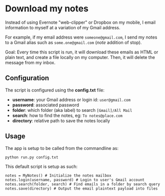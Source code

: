 # Download my notes

Instead of using Evernote "web-clipper" or Dropbox on my mobile, I email
information to myself at a variation of my Gmail address.

For example, if my email address were ```someone@gmail.com```, I send my notes
to a Gmail alias such as ```some.one@gmail.com``` (_note_ addition of stop).

Goal: Every time this script is run, it will download these emails as HTML or
plain text, and create a file locally on my computer. Then, it will delete the
message from my inbox.

## Configuration

The script is configured using the **config.txt** file:

* **username**: your Gmail address or login id: ```user@gmail.com```
* **password**: associated password
* **folder**: which folder (aka label) to search ```[Gmail]/All Mail```
* **search**: how to find the notes, eg: ```To notes@place.com```
* **directory**: relative path to save the notes locally

## Usage

The app is setup to be called from the commandline as:

    python run.py config.txt

This default script is setup as such:

    notes = MyNotes() # Initialize the notes mailbox
    notes.login(username, password) # Login to user's Gmail account
    notes.search(folder, search) # Find emails in a folder by search query
    notes.save(directory) # Output the email plaintext payload into files
